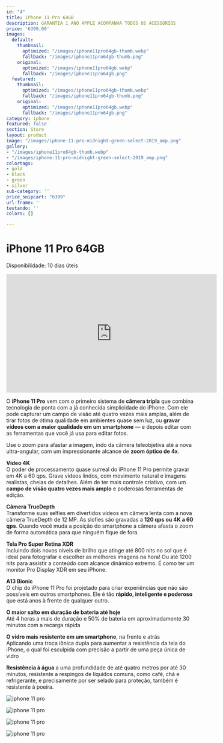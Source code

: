 ```yaml
---
id: "4"
title: iPhone 11 Pro 64GB
description: GARANTIA 1 ANO APPLE ACOMPANHA TODOS OS ACESSORIOS
price: '6399,00'
images:
  default:
    thumbnail:
      optimized: "/images/iphone11pro64gb-thumb.webp"
      fallback: "/images/iphone11pro64gb-thumb.png"
    original:
      optimized: "/images/iphone11pro64gb.webp"
      fallback: "/images/iphone11pro64gb.png"
  featured:
    thumbnail:
      optimized: "/images/iphone11pro64gb-thumb.webp"
      fallback: "/images/iphone11pro64gb-thumb.png"
    original:
      optimized: "/images/iphone11pro64gb.webp"
      fallback: "/images/iphone11pro64gb.png"
category: iphone
featured: false
section: Store
layout: product
image: "/images/iphone-11-pro-midnight-green-select-2019_amp.png"
gallery:
- "/images/iphone11pro64gb-thumb.webp"
- "/images/iphone-11-pro-midnight-green-select-2019_amp.png"
colortags:
- gold
- black
- green
- silver
sub-category: ''
price_snipcart: "6399"
url-frame: ''
testando: ''
colors: []

---
```

# iPhone 11 Pro 64GB

Disponibilidade: 10 dias úteis

<iframe width="560" height="315" src="https://www.youtube.com/embed/eYK4fgplYI4" frameborder="0" allow="accelerometer; autoplay; encrypted-media; gyroscope; picture-in-picture" allowfullscreen

> 

</iframe>

O **iPhone 11 Pro** vem com o primeiro sistema de **câmera tripla** que combina tecnologia de ponta com a já conhecida simplicidade do iPhone. Com ele pode capturar um campo de visão até quatro vezes mais amplas, além de tirar fotos de ótima qualidade em ambientes quase sem luz, ou **gravar vídeos com a maior qualidade em um smartphone** — e depois editar com as ferramentas que você já usa para editar fotos.

Use o zoom para afastar a imagem, indo da câmera teleobjetiva até a nova ultra-angular, com um impressionante alcance de **zoom óptico de 4x**.

**Vídeo 4K**  
O poder de processamento quase surreal do iPhone 11 Pro permite gravar em 4K a 60 qps. Grave vídeos lindos, com movimento natural e imagens realistas, cheias de detalhes. Além de ter mais controle criativo, com um **campo de visão quatro vezes mais amplo** e poderosas ferramentas de edição.

**Câmera TrueDepth**  
Transforme suas selfies em divertidos vídeos em câmera lenta com a nova câmera TrueDepth de 12 MP. As slofies são gravadas a **120 qps ou 4K a 60 qps**. Quando você muda a posição do smartphone a câmera afasta o zoom de forma automática para que ninguém fique de fora.

**Tela Pro Super Retina XDR**  
Incluindo dois novos níveis de brilho que atinge até 800 nits no sol que é ideal para fotografar e escolher as melhores imagens na hora! Ou até 1200 nits para assistir a conteúdo com alcance dinâmico extremo. É como ter um monitor Pro Display XDR em seu iPhone.

**A13 Bionic**  
O chip do iPhone 11 Pro foi projetado para criar experiências que não são possíveis em outros smartphones. Ele é tão **rápido, inteligente e poderoso** que está anos à frente de qualquer outro.

**O maior salto em duração de bateria até hoje**  
Até 4 horas a mais de duração e 50% de bateria em aproximadamente 30 minutos com a recarga rápida

**O vidro mais resistente em um smartphone**, na frente e atrás  
Aplicando uma troca iônica dupla para aumentar a resistência da tela do iPhone, o qual foi esculpida com precisão a partir de uma peça única de vidro

**Resistência à água** a uma profundidade de até quatro metros por até 30 minutos, resistente a respingos de líquidos comuns, como café, chá e refrigerante, e precisamente por ser selado para proteção, também é resistente à poeira.

![iphone 11 pro](https://store.storeimages.cdn-apple.com/4982/as-images.apple.com/is/iphone-11-pro-gallery-2019-1?wid=1680&hei=640&fmt=jpeg&qlt=95&op_usm=0.5,0.5&.v=1567208465166)

![iphone 11 pro](https://store.storeimages.cdn-apple.com/4982/as-images.apple.com/is/iphone-11-pro-gallery-2019-2?wid=1680&hei=640&fmt=jpeg&qlt=95&op_usm=0.5,0.5&.v=1567208466417)

![iphone 11 pro](https://store.storeimages.cdn-apple.com/4982/as-images.apple.com/is/iphone-11-pro-gallery-2019-3?wid=1680&hei=640&fmt=jpeg&qlt=95&op_usm=0.5,0.5&.v=1567208464818)

![iphone 11 pro](https://store.storeimages.cdn-apple.com/4982/as-images.apple.com/is/iphone-11-pro-gallery-2019-4?wid=1680&hei=640&fmt=jpeg&qlt=95&op_usm=0.5,0.5&.v=1567208465124)
